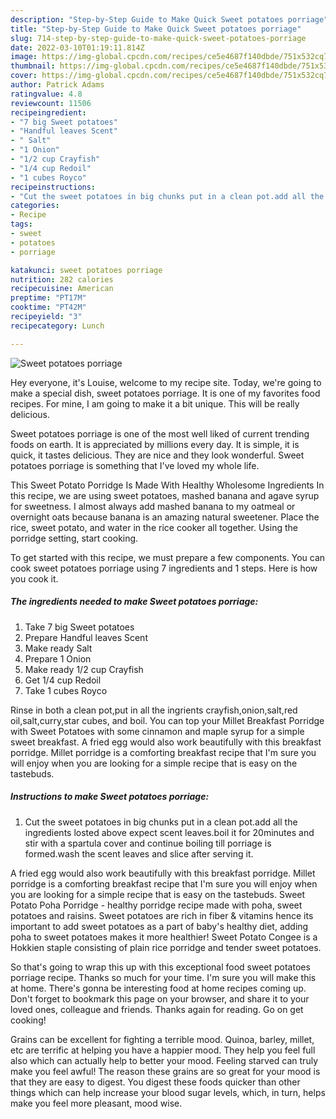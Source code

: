 ```yaml
---
description: "Step-by-Step Guide to Make Quick Sweet potatoes porriage"
title: "Step-by-Step Guide to Make Quick Sweet potatoes porriage"
slug: 714-step-by-step-guide-to-make-quick-sweet-potatoes-porriage
date: 2022-03-10T01:19:11.814Z
image: https://img-global.cpcdn.com/recipes/ce5e4687f140dbde/751x532cq70/sweet-potatoes-porriage-recipe-main-photo.jpg
thumbnail: https://img-global.cpcdn.com/recipes/ce5e4687f140dbde/751x532cq70/sweet-potatoes-porriage-recipe-main-photo.jpg
cover: https://img-global.cpcdn.com/recipes/ce5e4687f140dbde/751x532cq70/sweet-potatoes-porriage-recipe-main-photo.jpg
author: Patrick Adams
ratingvalue: 4.8
reviewcount: 11506
recipeingredient:
- "7 big Sweet potatoes"
- "Handful leaves Scent"
- " Salt"
- "1 Onion"
- "1/2 cup Crayfish"
- "1/4 cup Redoil"
- "1 cubes Royco"
recipeinstructions:
- "Cut the sweet potatoes in big chunks put in a clean pot.add all the ingredients losted above expect scent leaves.boil it for 20minutes and stir with a spartula cover and continue boiling till porriage is formed.wash the scent leaves and slice after serving it."
categories:
- Recipe
tags:
- sweet
- potatoes
- porriage

katakunci: sweet potatoes porriage 
nutrition: 282 calories
recipecuisine: American
preptime: "PT17M"
cooktime: "PT42M"
recipeyield: "3"
recipecategory: Lunch

---
```



![Sweet potatoes porriage](https://img-global.cpcdn.com/recipes/ce5e4687f140dbde/751x532cq70/sweet-potatoes-porriage-recipe-main-photo.jpg)

Hey everyone, it's Louise, welcome to my recipe site. Today, we're going to make a special dish, sweet potatoes porriage. It is one of my favorites food recipes. For mine, I am going to make it a bit unique. This will be really delicious.

Sweet potatoes porriage is one of the most well liked of current trending foods on earth. It is appreciated by millions every day. It is simple, it is quick, it tastes delicious. They are nice and they look wonderful. Sweet potatoes porriage is something that I've loved my whole life.

This Sweet Potato Porridge Is Made With Healthy Wholesome Ingredients In this recipe, we are using sweet potatoes, mashed banana and agave syrup for sweetness. I almost always add mashed banana to my oatmeal or overnight oats because banana is an amazing natural sweetener. Place the rice, sweet potato, and water in the rice cooker all together. Using the porridge setting, start cooking.


To get started with this recipe, we must prepare a few components. You can cook sweet potatoes porriage using 7 ingredients and 1 steps. Here is how you cook it.

<!--inarticleads1-->

##### The ingredients needed to make Sweet potatoes porriage:

1. Take 7 big Sweet potatoes
1. Prepare Handful leaves Scent
1. Make ready  Salt
1. Prepare 1 Onion
1. Make ready 1/2 cup Crayfish
1. Get 1/4 cup Redoil
1. Take 1 cubes Royco


Rinse in both a clean pot,put in all the ingrients crayfish,onion,salt,red oil,salt,curry,star cubes, and boil. You can top your Millet Breakfast Porridge with Sweet Potatoes with some cinnamon and maple syrup for a simple sweet breakfast. A fried egg would also work beautifully with this breakfast porridge. Millet porridge is a comforting breakfast recipe that I&#39;m sure you will enjoy when you are looking for a simple recipe that is easy on the tastebuds. 

<!--inarticleads2-->

##### Instructions to make Sweet potatoes porriage:

1. Cut the sweet potatoes in big chunks put in a clean pot.add all the ingredients losted above expect scent leaves.boil it for 20minutes and stir with a spartula cover and continue boiling till porriage is formed.wash the scent leaves and slice after serving it.


A fried egg would also work beautifully with this breakfast porridge. Millet porridge is a comforting breakfast recipe that I&#39;m sure you will enjoy when you are looking for a simple recipe that is easy on the tastebuds. Sweet Potato Poha Porridge - healthy porridge recipe made with poha, sweet potatoes and raisins. Sweet potatoes are rich in fiber &amp; vitamins hence its important to add sweet potatoes as a part of baby&#39;s healthy diet, adding poha to sweet potatoes makes it more healthier! Sweet Potato Congee is a Hokkien staple consisting of plain rice porridge and tender sweet potatoes. 

So that's going to wrap this up with this exceptional food sweet potatoes porriage recipe. Thanks so much for your time. I'm sure you will make this at home. There's gonna be interesting food at home recipes coming up. Don't forget to bookmark this page on your browser, and share it to your loved ones, colleague and friends. Thanks again for reading. Go on get cooking!

Grains can be excellent for fighting a terrible mood. Quinoa, barley, millet, etc are terrific at helping you have a happier mood. They help you feel full also which can actually help to better your mood. Feeling starved can truly make you feel awful! The reason these grains are so great for your mood is that they are easy to digest. You digest these foods quicker than other things which can help increase your blood sugar levels, which, in turn, helps make you feel more pleasant, mood wise.
